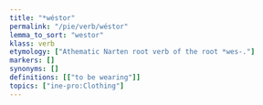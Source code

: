```yaml
---
title: "*wéstor"
permalink: "/pie/verb/wéstor"
lemma_to_sort: "westor"
klass: verb
etymology: ["Athematic Narten root verb of the root *wes-."]
markers: []
synonyms: []
definitions: [["to be wearing"]]
topics: ["ine-pro:Clothing"]
---
```

